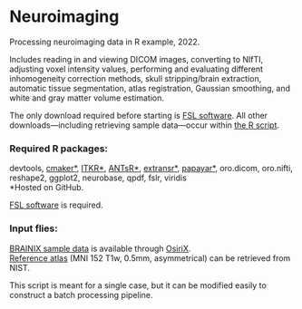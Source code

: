 # Neuroimaging
Processing neuroimaging data in R example, 2022.

Includes reading in and viewing DICOM images, converting to NIfTI, adjusting
voxel intensity values, performing and evaluating different inhomogeneity 
correction methods, skull stripping/brain extraction, automatic tissue 
segmentation, atlas registration, Gaussian smoothing, and white and gray
matter volume estimation.

The only download required before starting is [FSL software](https://fsl.fmrib.ox.ac.uk/fsl/fslwiki/). All other downloads—including retrieving sample data—occur within [the R script](https://github.com/AlexandraBatzdorf/Neuroimaging/blob/main/Processing_Script.R).

### Required R packages: 
devtools, [cmaker*](https://github.com/stnava/cmaker), [ITKR*](https://github.com/stnava/ITKR), [ANTsR*](https://github.com/ANTsX/ANTsR), [extransr*](https://github.com/muschellij2/extrantsr), [papayar*](https://github.com/muschellij2/papayar), oro.dicom, oro.nifti,
reshape2, ggplot2, neurobase, qpdf, fslr, viridis  
*Hosted on GitHub.

[FSL software](https://fsl.fmrib.ox.ac.uk/fsl/fslwiki/) is required.

### Input flies:
[BRAINIX sample data](https://codeload.github.com/AlexandraBatzdorf/BRAINIX/zip/refs/heads/main) is available through [OsiriX](https://www.osirix-viewer.com/resources/dicom-image-library/).  
[Reference atlas](http://www.bic.mni.mcgill.ca/~vfonov/icbm/2009/mni_icbm152_nlin_asym_09b_nifti.zip) (MNI 152 T1w, 0.5mm, asymmetrical) can be retrieved from NIST.

This script is meant for a single case, but it can be modified easily to construct a batch processing pipeline.
